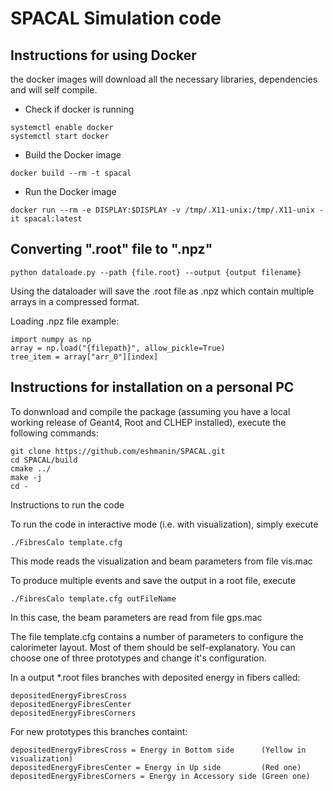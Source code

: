 # SPACAL Simulation code
## Instructions for using Docker
the docker images will download all the necessary libraries, dependencies and will self compile.
* Check if docker is running
```
systemctl enable docker
systemctl start docker
```
* Build the Docker image
```
docker build --rm -t spacal
```
* Run the Docker image
```
docker run --rm -e DISPLAY:$DISPLAY -v /tmp/.X11-unix:/tmp/.X11-unix -it spacal:latest
```

## Converting ".root" file to ".npz"
```
python dataloade.py --path {file.root} --output {output filename}
```
Using the dataloader will save the .root file as .npz which contain multiple arrays in a compressed format.

Loading .npz file example:
```
import numpy as np
array = np.load("{filepath}", allow_pickle=True)
tree_item = array["arr_0"][index]
```




## Instructions for installation on a personal PC

To donwnload and compile the package (assuming you have a local working release of Geant4, Root and CLHEP installed), execute the following commands:
```
git clone https://github.com/eshmanin/SPACAL.git
cd SPACAL/build
cmake ../
make -j
cd -
```
Instructions to run the code

To run the code in interactive mode (i.e. with visualization), simply execute
```
./FibresCalo template.cfg
```
This mode reads the visualization and beam parameters from file vis.mac

To produce multiple events and save the output in a root file, execute
```
./FibresCalo template.cfg outFileName
```
In this case, the beam parameters are read from file gps.mac

The file template.cfg contains a number of parameters to configure the calorimeter layout. Most of them should be self-explanatory. You can choose one of three prototypes and change it's configuration.

In a output *.root files branches with deposited energy in fibers called:
```
depositedEnergyFibresCross
depositedEnergyFibresCenter
depositedEnergyFibresCorners
```
For new prototypes this branches containt:
```
depositedEnergyFibresCross = Energy in Bottom side      (Yellow in visualization)
depositedEnergyFibresCenter = Energy in Up side         (Red one)
depositedEnergyFibresCorners = Energy in Accessory side (Green one)
```



